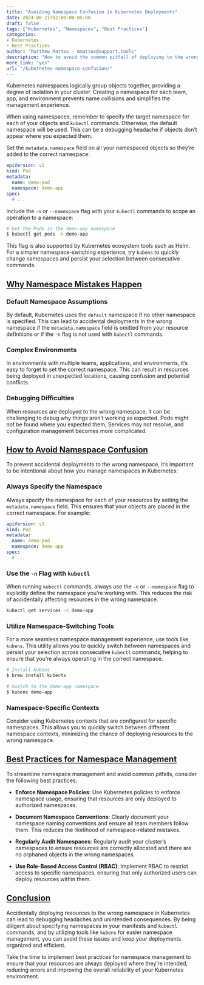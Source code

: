 ```yaml
---
title: "Avoiding Namespace Confusion in Kubernetes Deployments"
date: 2024-08-21T02:00:00-05:00
draft: false
tags: ["Kubernetes", "Namespaces", "Best Practices"]
categories:
- Kubernetes
- Best Practices
author: "Matthew Mattox - mmattox@support.tools"
description: "How to avoid the common pitfall of deploying to the wrong namespace in Kubernetes and ensure your resources are correctly isolated."
more_link: "yes"
url: "/kubernetes-namespace-confusion/"
---
```


Kubernetes namespaces logically group objects together, providing a degree of isolation in your cluster. Creating a namespace for each team, app, and environment prevents name collisions and simplifies the management experience.

When using namespaces, remember to specify the target namespace for each of your objects and `kubectl` commands. Otherwise, the default namespace will be used. This can be a debugging headache if objects don’t appear where you expected them.

Set the `metadata.namespace` field on all your namespaced objects so they’re added to the correct namespace:

```yaml
apiVersion: v1
kind: Pod
metadata:
  name: demo-pod
  namespace: demo-app
spec:
  # ...
```

Include the `-n` or `--namespace` flag with your `kubectl` commands to scope an operation to a namespace:

```bash
# Get the Pods in the demo-app namespace
$ kubectl get pods -n demo-app
```

This flag is also supported by Kubernetes ecosystem tools such as Helm. For a simpler namespace-switching experience, try `kubens` to quickly change namespaces and persist your selection between consecutive commands.

<!--more-->

## [Why Namespace Mistakes Happen](#why-namespace-mistakes-happen)

### Default Namespace Assumptions

By default, Kubernetes uses the `default` namespace if no other namespace is specified. This can lead to accidental deployments in the wrong namespace if the `metadata.namespace` field is omitted from your resource definitions or if the `-n` flag is not used with `kubectl` commands.

### Complex Environments

In environments with multiple teams, applications, and environments, it’s easy to forget to set the correct namespace. This can result in resources being deployed in unexpected locations, causing confusion and potential conflicts.

### Debugging Difficulties

When resources are deployed to the wrong namespace, it can be challenging to debug why things aren’t working as expected. Pods might not be found where you expected them, Services may not resolve, and configuration management becomes more complicated.

## [How to Avoid Namespace Confusion](#how-to-avoid-namespace-confusion)

To prevent accidental deployments to the wrong namespace, it’s important to be intentional about how you manage namespaces in Kubernetes:

### Always Specify the Namespace

Always specify the namespace for each of your resources by setting the `metadata.namespace` field. This ensures that your objects are placed in the correct namespace. For example:

```yaml
apiVersion: v1
kind: Pod
metadata:
  name: demo-pod
  namespace: demo-app
spec:
  # ...
```

### Use the `-n` Flag with `kubectl`

When running `kubectl` commands, always use the `-n` or `--namespace` flag to explicitly define the namespace you’re working with. This reduces the risk of accidentally affecting resources in the wrong namespace.

```bash
kubectl get services -n demo-app
```

### Utilize Namespace-Switching Tools

For a more seamless namespace management experience, use tools like `kubens`. This utility allows you to quickly switch between namespaces and persist your selection across consecutive `kubectl` commands, helping to ensure that you’re always operating in the correct namespace.

```bash
# Install kubens
$ brew install kubectx

# Switch to the demo-app namespace
$ kubens demo-app
```

### Namespace-Specific Contexts

Consider using Kubernetes contexts that are configured for specific namespaces. This allows you to quickly switch between different namespace contexts, minimizing the chance of deploying resources to the wrong namespace.

## [Best Practices for Namespace Management](#best-practices-for-namespace-management)

To streamline namespace management and avoid common pitfalls, consider the following best practices:

- **Enforce Namespace Policies**: Use Kubernetes policies to enforce namespace usage, ensuring that resources are only deployed to authorized namespaces.

- **Document Namespace Conventions**: Clearly document your namespace naming conventions and ensure all team members follow them. This reduces the likelihood of namespace-related mistakes.

- **Regularly Audit Namespaces**: Regularly audit your cluster’s namespaces to ensure resources are correctly allocated and there are no orphaned objects in the wrong namespaces.

- **Use Role-Based Access Control (RBAC)**: Implement RBAC to restrict access to specific namespaces, ensuring that only authorized users can deploy resources within them.

## [Conclusion](#conclusion)

Accidentally deploying resources to the wrong namespace in Kubernetes can lead to debugging headaches and unintended consequences. By being diligent about specifying namespaces in your manifests and `kubectl` commands, and by utilizing tools like `kubens` for easier namespace management, you can avoid these issues and keep your deployments organized and efficient.

Take the time to implement best practices for namespace management to ensure that your resources are always deployed where they’re intended, reducing errors and improving the overall reliability of your Kubernetes environment.
